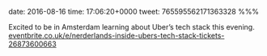 date: 2016-08-16
time: 17:06:20+0000
tweet: 765595562171363328
%%%

Excited to be in Amsterdam learning about Uber’s tech stack this evening. [eventbrite.co.uk/e/nerderlands-inside-ubers-tech-stack-tickets-26873600663](https://www.eventbrite.co.uk/e/nerderlands-inside-ubers-tech-stack-tickets-26873600663)
